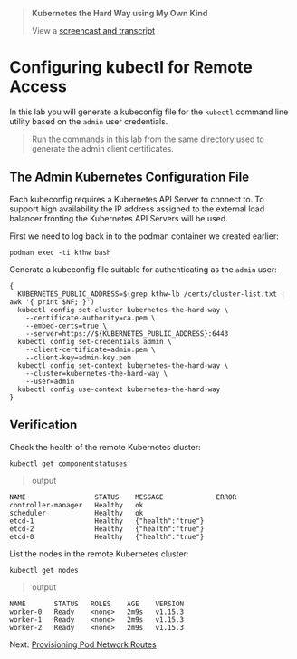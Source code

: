 >  **Kubernetes the Hard Way using My Own Kind**
> 
> View a [screencast and transcript](/cmdline-player/kthw-10.md)

# Configuring kubectl for Remote Access

In this lab you will generate a kubeconfig file for the `kubectl` command line utility based on the `admin` user credentials.

> Run the commands in this lab from the same directory used to generate the admin client certificates.

## The Admin Kubernetes Configuration File

Each kubeconfig requires a Kubernetes API Server to connect to. To support high availability the IP address assigned to the external load balancer fronting the Kubernetes API Servers will be used.

First we need to log back in to the podman container we created earlier:

```
podman exec -ti kthw bash
```

Generate a kubeconfig file suitable for authenticating as the `admin` user:

```
{
  KUBERNETES_PUBLIC_ADDRESS=$(grep kthw-lb /certs/cluster-list.txt | awk '{ print $NF; }')
  kubectl config set-cluster kubernetes-the-hard-way \
    --certificate-authority=ca.pem \
    --embed-certs=true \
    --server=https://${KUBERNETES_PUBLIC_ADDRESS}:6443
  kubectl config set-credentials admin \
    --client-certificate=admin.pem \
    --client-key=admin-key.pem
  kubectl config set-context kubernetes-the-hard-way \
    --cluster=kubernetes-the-hard-way \
    --user=admin
  kubectl config use-context kubernetes-the-hard-way
}
```

## Verification

Check the health of the remote Kubernetes cluster:

```
kubectl get componentstatuses
```

> output

```
NAME                 STATUS    MESSAGE             ERROR
controller-manager   Healthy   ok
scheduler            Healthy   ok
etcd-1               Healthy   {"health":"true"}
etcd-2               Healthy   {"health":"true"}
etcd-0               Healthy   {"health":"true"}
```

List the nodes in the remote Kubernetes cluster:

```
kubectl get nodes
```

> output

```
NAME       STATUS   ROLES    AGE    VERSION
worker-0   Ready    <none>   2m9s   v1.15.3
worker-1   Ready    <none>   2m9s   v1.15.3
worker-2   Ready    <none>   2m9s   v1.15.3
```

Next: [Provisioning Pod Network Routes](11-pod-network-routes.md)
